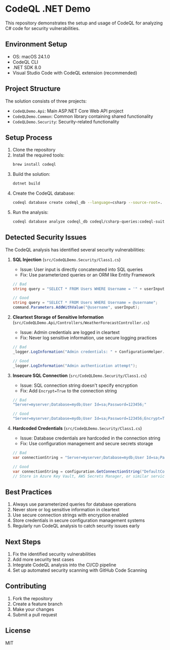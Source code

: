 # CodeQL .NET Demo

This repository demonstrates the setup and usage of CodeQL for analyzing C# code for security vulnerabilities.

## Environment Setup

- OS: macOS 24.1.0
- CodeQL CLI
- .NET SDK 8.0
- Visual Studio Code with CodeQL extension (recommended)

## Project Structure

The solution consists of three projects:
- `CodeQLDemo.Api`: Main ASP.NET Core Web API project
- `CodeQLDemo.Common`: Common library containing shared functionality
- `CodeQLDemo.Security`: Security-related functionality

## Setup Process

1. Clone the repository
2. Install the required tools:
   ```bash
   brew install codeql
   ```
3. Build the solution:
   ```bash
   dotnet build
   ```
4. Create the CodeQL database:
   ```bash
   codeql database create codeql_db --language=csharp --source-root=.
   ```
5. Run the analysis:
   ```bash
   codeql database analyze codeql_db codeql/csharp-queries:codeql-suites/csharp-security-extended.qls --format=sarif-latest --output=codeql-results.sarif
   ```

## Detected Security Issues

The CodeQL analysis has identified several security vulnerabilities:

1. **SQL Injection** (`src/CodeQLDemo.Security/Class1.cs`)
   - Issue: User input is directly concatenated into SQL queries
   - Fix: Use parameterized queries or an ORM like Entity Framework
   ```csharp
   // Bad
   string query = "SELECT * FROM Users WHERE Username = '" + userInput + "'";
   
   // Good
   string query = "SELECT * FROM Users WHERE Username = @username";
   command.Parameters.AddWithValue("@username", userInput);
   ```

2. **Cleartext Storage of Sensitive Information** (`src/CodeQLDemo.Api/Controllers/WeatherForecastController.cs`)
   - Issue: Admin credentials are logged in cleartext
   - Fix: Never log sensitive information, use secure logging practices
   ```csharp
   // Bad
   _logger.LogInformation("Admin credentials: " + ConfigurationHelper.GetAdminCredentials());
   
   // Good
   _logger.LogInformation("Admin authentication attempt");
   ```

3. **Insecure SQL Connection** (`src/CodeQLDemo.Security/Class1.cs`)
   - Issue: SQL connection string doesn't specify encryption
   - Fix: Add `Encrypt=True` to the connection string
   ```csharp
   // Bad
   "Server=myserver;Database=mydb;User Id=sa;Password=123456;"
   
   // Good
   "Server=myserver;Database=mydb;User Id=sa;Password=123456;Encrypt=True;"
   ```

4. **Hardcoded Credentials** (`src/CodeQLDemo.Security/Class1.cs`)
   - Issue: Database credentials are hardcoded in the connection string
   - Fix: Use configuration management and secure secrets storage
   ```csharp
   // Bad
   var connectionString = "Server=myserver;Database=mydb;User Id=sa;Password=123456;";
   
   // Good
   var connectionString = configuration.GetConnectionString("DefaultConnection");
   // Store in Azure Key Vault, AWS Secrets Manager, or similar service
   ```

## Best Practices

1. Always use parameterized queries for database operations
2. Never store or log sensitive information in cleartext
3. Use secure connection strings with encryption enabled
4. Store credentials in secure configuration management systems
5. Regularly run CodeQL analysis to catch security issues early

## Next Steps

1. Fix the identified security vulnerabilities
2. Add more security test cases
3. Integrate CodeQL analysis into the CI/CD pipeline
4. Set up automated security scanning with GitHub Code Scanning

## Contributing

1. Fork the repository
2. Create a feature branch
3. Make your changes
4. Submit a pull request

## License

MIT 
